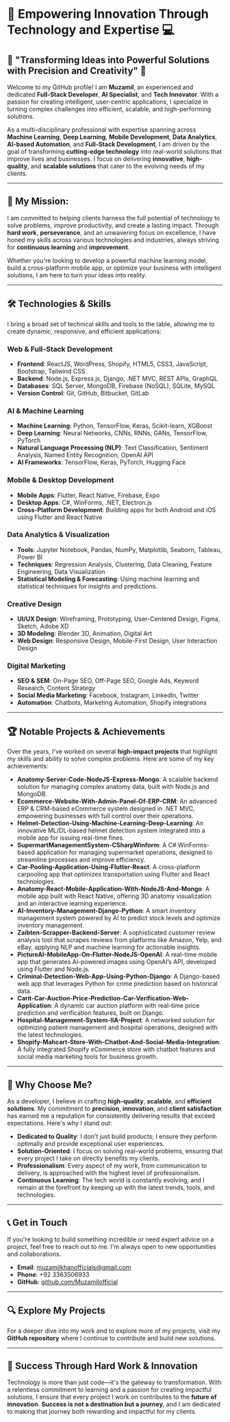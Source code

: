 # 🚀 **Empowering Innovation Through Technology and Expertise** 💻

## 🌟 "Transforming Ideas into Powerful Solutions with Precision and Creativity" 🌟

Welcome to my GitHub profile! I am **Muzamil**, an experienced and dedicated **Full-Stack Developer**, **AI Specialist**, and **Tech Innovator**. With a passion for creating intelligent, user-centric applications, I specialize in turning complex challenges into efficient, scalable, and high-performing solutions.

As a multi-disciplinary professional with expertise spanning across **Machine Learning**, **Deep Learning**, **Mobile Development**, **Data Analytics**, **AI-based Automation**, and **Full-Stack Development**, I am driven by the goal of transforming **cutting-edge technology** into real-world solutions that improve lives and businesses. I focus on delivering **innovative**, **high-quality**, and **scalable solutions** that cater to the evolving needs of my clients.

---

## 🎯 **My Mission:**

I am committed to helping clients harness the full potential of technology to solve problems, improve productivity, and create a lasting impact. Through **hard work**, **perseverance**, and an unwavering focus on excellence, I have honed my skills across various technologies and industries, always striving for **continuous learning** and **improvement**.

Whether you're looking to develop a powerful machine learning model, build a cross-platform mobile app, or optimize your business with intelligent solutions, I am here to turn your ideas into reality.

---

## 🛠️ **Technologies & Skills**

I bring a broad set of technical skills and tools to the table, allowing me to create dynamic, responsive, and efficient applications:

### **Web & Full-Stack Development**
- **Frontend**: ReactJS, WordPress, Shopify, HTML5, CSS3, JavaScript, Bootstrap, Tailwind CSS
- **Backend**: Node.js, Express.js, Django, .NET MVC, REST APIs, GraphQL
- **Databases**: SQL Server, MongoDB, Firebase (NoSQL), SQLite, MySQL
- **Version Control**: Git, GitHub, Bitbucket, GitLab

### **AI & Machine Learning**
- **Machine Learning**: Python, TensorFlow, Keras, Scikit-learn, XGBoost
- **Deep Learning**: Neural Networks, CNNs, RNNs, GANs, TensorFlow, PyTorch
- **Natural Language Processing (NLP)**: Text Classification, Sentiment Analysis, Named Entity Recognition, OpenAI API
- **AI Frameworks**: TensorFlow, Keras, PyTorch, Hugging Face

### **Mobile & Desktop Development**
- **Mobile Apps**: Flutter, React Native, Firebase, Expo
- **Desktop Apps**: C#, WinForms, .NET, Electron.js
- **Cross-Platform Development**: Building apps for both Android and iOS using Flutter and React Native

### **Data Analytics & Visualization**
- **Tools**: Jupyter Notebook, Pandas, NumPy, Matplotlib, Seaborn, Tableau, Power BI
- **Techniques**: Regression Analysis, Clustering, Data Cleaning, Feature Engineering, Data Visualization
- **Statistical Modeling & Forecasting**: Using machine learning and statistical techniques for insights and predictions.

### **Creative Design**
- **UI/UX Design**: Wireframing, Prototyping, User-Centered Design, Figma, Sketch, Adobe XD
- **3D Modeling**: Blender 3D, Animation, Digital Art
- **Web Design**: Responsive Design, Mobile-First Design, User Interaction Design

### **Digital Marketing**
- **SEO & SEM**: On-Page SEO, Off-Page SEO, Google Ads, Keyword Research, Content Strategy
- **Social Media Marketing**: Facebook, Instagram, LinkedIn, Twitter
- **Automation**: Chatbots, Marketing Automation, Shopify integrations

---

## 🏆 **Notable Projects & Achievements**

Over the years, I've worked on several **high-impact projects** that highlight my skills and ability to solve complex problems. Here are some of my key achievements:

- **Anatomy-Server-Code-NodeJS-Express-Mongo**: A scalable backend solution for managing complex anatomy data, built with Node.js and MongoDB.
- **Ecommerce-Website-With-Admin-Panel-Of-ERP-CRM**: An advanced ERP & CRM-based eCommerce system designed in .NET MVC, empowering businesses with full control over their operations.
- **Helmet-Detection-Using-Machine-Learning-Deep-Learning**: An innovative ML/DL-based helmet detection system integrated into a mobile app for issuing real-time fines.
- **SupermartManagementSystem-CSharpWinform**: A C# WinForms-based application for managing supermarket operations, designed to streamline processes and improve efficiency.
- **Car-Pooling-Application-Using-Flutter-React**: A cross-platform carpooling app that optimizes transportation using Flutter and React technologies.
- **Anatomy-React-Mobile-Application-With-NodeJS-And-Mongo**: A mobile app built with React Native, offering 3D anatomy visualization and an interactive learning experience.
- **AI-Inventory-Management-Django-Python**: A smart inventory management system powered by AI to predict stock levels and optimize inventory management.
- **Zaibten-Scrapper-Backend-Server**: A sophisticated customer review analysis tool that scrapes reviews from platforms like Amazon, Yelp, and eBay, applying NLP and machine learning for actionable insights.
- **PictureAI-MobileApp-On-Flutter-NodeJS-OpenAI**: A real-time mobile app that generates AI-powered images using OpenAI’s API, developed using Flutter and Node.js.
- **Criminal-Detection-Web-App-Using-Python-Django**: A Django-based web app that leverages Python for crime prediction based on historical data.
- **Carit-Car-Auction-Price-Prediction-Car-Verification-Web-Application**: A dynamic car auction platform with real-time price prediction and verification features, built on Django.
- **Hospital-Management-System-IIA-Project**: A networked solution for optimizing patient management and hospital operations, designed with the latest technologies.
- **Shopify-Mahcart-Store-With-Chatbot-And-Social-Media-Integration**: A fully integrated Shopify eCommerce store with chatbot features and social media marketing tools for business growth.

---

## 🌱 **Why Choose Me?**

As a developer, I believe in crafting **high-quality**, **scalable**, and **efficient solutions**. My commitment to **precision**, **innovation**, and **client satisfaction** has earned me a reputation for consistently delivering results that exceed expectations. Here's why I stand out:

- **Dedicated to Quality**: I don't just build products; I ensure they perform optimally and provide exceptional user experiences.
- **Solution-Oriented**: I focus on solving real-world problems, ensuring that every project I take on directly benefits my clients.
- **Professionalism**: Every aspect of my work, from communication to delivery, is approached with the highest level of professionalism.
- **Continuous Learning**: The tech world is constantly evolving, and I remain at the forefront by keeping up with the latest trends, tools, and technologies.

---

## 📞 **Get in Touch**

If you're looking to build something incredible or need expert advice on a project, feel free to reach out to me. I'm always open to new opportunities and collaborations.

- **Email**: muzamilkhanofficials@gmail.com
- **Phone**: +92 3363506933
- **GitHub**: [github.com/Muzamilofficial](https://github.com/Muzamilofficial)

---

## 🔍 **Explore My Projects**

For a deeper dive into my work and to explore more of my projects, visit my **GitHub repository** where I continue to contribute and build new solutions.

---

## 🌟 **Success Through Hard Work & Innovation**

Technology is more than just code—it's the gateway to transformation. With a relentless commitment to learning and a passion for creating impactful solutions, I ensure that every project I work on contributes to the **future of innovation**. **Success is not a destination but a journey**, and I am dedicated to making that journey both rewarding and impactful for my clients.
